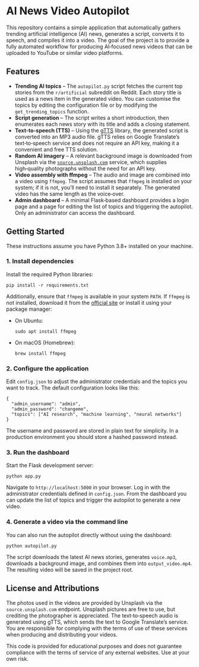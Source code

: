 # AI News Video Autopilot

This repository contains a simple application that automatically gathers trending
artificial intelligence (AI) news, generates a script, converts it to speech,
and compiles it into a video.  The goal of the project is to provide a fully
automated workflow for producing AI‑focused news videos that can be uploaded
to YouTube or similar video platforms.

## Features

* **Trending AI topics** – The `autopilot.py` script fetches the current top
  stories from the `r/artificial` subreddit on Reddit.  Each story title is
  used as a news item in the generated video.  You can customise the topics
  by editing the configuration file or by modifying the `get_trending_topics`
  function.
* **Script generation** – The script writes a short introduction, then
  enumerates each news story with its title and adds a closing statement.
* **Text‑to‑speech (TTS)** – Using the [gTTS](https://github.com/pndurette/gTTS)
  library, the generated script is converted into an MP3 audio file.  gTTS
  relies on Google Translate’s text‑to‑speech service and does not require an
  API key, making it a convenient and free TTS solution.
* **Random AI imagery** – A relevant background image is downloaded from
  Unsplash via the [`source.unsplash.com`](https://source.unsplash.com/) service,
  which supplies high‑quality photographs without the need for an API key.
* **Video assembly with ffmpeg** – The audio and image are combined into a
  video using `ffmpeg`.  The script assumes that `ffmpeg` is installed on
  your system; if it is not, you’ll need to install it separately.  The
  generated video has the same length as the voice‑over.
* **Admin dashboard** – A minimal Flask‑based dashboard provides a login page
  and a page for editing the list of topics and triggering the autopilot.
  Only an administrator can access the dashboard.

## Getting Started

These instructions assume you have Python 3.8+ installed on your machine.

### 1. Install dependencies

Install the required Python libraries:

```
pip install -r requirements.txt
```

Additionally, ensure that `ffmpeg` is available in your system `PATH`.  If
`ffmpeg` is not installed, download it from the [official site](https://ffmpeg.org/)
or install it using your package manager:

* On Ubuntu:
  ```
  sudo apt install ffmpeg
  ```
* On macOS (Homebrew):
  ```
  brew install ffmpeg
  ```

### 2. Configure the application

Edit `config.json` to adjust the administrator credentials and the topics you
want to track.  The default configuration looks like this:

```
{
  "admin_username": "admin",
  "admin_password": "changeme",
  "topics": ["AI research", "machine learning", "neural networks"]
}
```

The username and password are stored in plain text for simplicity.  In a
production environment you should store a hashed password instead.

### 3. Run the dashboard

Start the Flask development server:

```
python app.py
```

Navigate to `http://localhost:5000` in your browser.  Log in with the
administrator credentials defined in `config.json`.  From the dashboard you
can update the list of topics and trigger the autopilot to generate a new
video.

### 4. Generate a video via the command line

You can also run the autopilot directly without using the dashboard:

```
python autopilot.py
```

The script downloads the latest AI news stories, generates `voice.mp3`,
downloads a background image, and combines them into `output_video.mp4`.
The resulting video will be saved in the project root.

## License and Attributions

The photos used in the videos are provided by Unsplash via the
`source.unsplash.com` endpoint.  Unsplash pictures are free to use, but
crediting the photographer is appreciated.  The text‑to‑speech audio is
generated using gTTS, which sends the text to Google Translate’s service.  You
are responsible for complying with the terms of use of these services when
producing and distributing your videos.

This code is provided for educational purposes and does not guarantee
compliance with the terms of service of any external websites.  Use at your
own risk.
